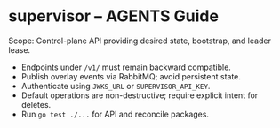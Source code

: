 # supervisor – AGENTS Guide

Scope: Control-plane API providing desired state, bootstrap, and leader lease.

- Endpoints under `/v1/` must remain backward compatible.
- Publish overlay events via RabbitMQ; avoid persistent state.
- Authenticate using `JWKS_URL` or `SUPERVISOR_API_KEY`.
- Default operations are non-destructive; require explicit intent for deletes.
- Run `go test ./...` for API and reconcile packages.
